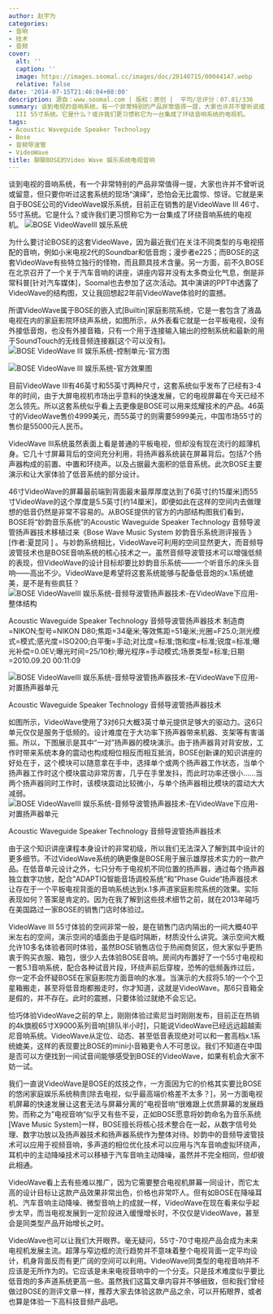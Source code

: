 ```yaml
---
author: 赵宇为
categories:
- 音响
- 技术
- 音频
cover:
  alt: ''
  caption: ''
  image: https://images.soomal.cc/images/doc/20140715/00044147.webp
  relative: false
date: '2014-07-15T21:46:04+08:00'
description: 源自：www.soomal.com | 版权：原创 |  平均/总评分：07.81/336
summary: 谈到电视的音响系统，有一个非常特别的产品非常值得一提，大家也许并不曾听说或留意，但只要你听过这套系统的现场“演绎”，恐怕会无比震惊、惊讶。它就是来自于BOSE公司的VideoWave娱乐系统，目前正在销售的是VideoWave
  III 55寸系统。它是什么？或许我们更习惯称它为一台集成了环绕音响系统的电视机。
tags:
- Acoustic Waveguide Speaker Technology
- Bose
- 音频导波管
- VideoWave
title: 聊聊BOSE的Video Wave 娱乐系统电视音响
---
```


谈到电视的音响系统，有一个非常特别的产品非常值得一提，大家也许并不曾听说或留意，但只要你听过这套系统的现场“演绎”，恐怕会无比震惊、惊讶。它就是来自于BOSE公司的VideoWave娱乐系统，目前正在销售的是VideoWave III 46寸、55寸系统。它是什么？或许我们更习惯称它为一台集成了环绕音响系统的电视机。
![BOSE VideoWaveIII 娱乐系统](https://images.soomal.cc/images/doc/20140715/00044145.webp)




为什么要讨论BOSE的这套VideoWave，因为最近我们在关注不同类型的与电视搭配的音响，例如小米电视2代的Soundbar和低音炮；漫步者e225；而BOSE的这套VideoWave有些特立独行的怪物，而且颇具技术含量。另一方面，前不久BOSE在北京召开了一个关于汽车音响的讲座，讲座内容并没有太多商业化气息，倒是非常科普[针对汽车媒体]，Soomal也去参加了这次活动。其中演讲的PPT中透露了VideoWave的结构图，又让我回想起2年前VideoWave体验时的震撼。

所谓VideoWave属于BOSE的嵌入式[Builtin]家庭影院系统，它是一套包含了液晶电视在内的家庭影院环绕声系统，如图所示，从外表看它就是一台平板电视，没有外接低音炮，也没有外接音箱，只有一个用于连接输入输出的控制系统和最新的用于SoundTouch的无线音频连接器[这个可以没有]。
![BOSE VideoWave III 娱乐系统-控制单元-官方图](https://images.soomal.cc/images/doc/20140715/00044159.webp)




![BOSE VideoWave III 娱乐系统-官方效果图](https://images.soomal.cc/images/doc/20140715/00044158.webp)




目前VideoWave III有46英寸和55英寸两种尺寸，这套系统似乎发布了已经有3-4年的时间，由于大屏电视机市场出乎意料的快速发展，它的电视屏幕在今天已经不怎么领先。所以这套系统似乎看上去更像是BOSE可以用来炫耀技术的产品。46英寸的VideoWave售价4999美元，而55英寸的则需要5999美元，中国市场55寸的售价是55000元人民币。

 VideoWave III系统虽然表面上看是普通的平板电视，但却没有现在流行的超薄机身。它几十寸屏幕背后的空间充分利用，将扬声器系统装在屏幕背后。包括7个扬声器构成的前置、中置和环绕声。以及占据最大面积的低音系统。此次BOSE主要演示和让大家体验了低音系统的部分设计。

 46寸VideoWave的屏幕最前端到背面最末最厚厚度达到了6英寸[约15厘米]而55寸VideoWave的这个厚度是5.5英寸[约14厘米]，即便如此在这样的空间内去做理想的低音仍然是非常不容易的。从BOSE提供的官方的内部结构图我们看到，BOSE将“妙韵音乐系统”的Acoustic Waveguide Speaker Technology 音频导波管扬声器技术移植过来《Bose Wave Music System 妙韵音乐系统测评报告 》[作者:夏昆冈 ]
。与妙韵系统相比，VideoWave可利用的空间显然更大，而音频导波管技术也是BOSE音响系统的核心技术之一。虽然音频导波管技术可以增强低频的表现，但VideoWave的设计目标却要比妙韵音乐系统――一个听音乐的床头音响――高出不少。VideoWave是希望将这套系统能够与配备低音炮的x.1系统媲美，是不是有些疯狂？
![BOSE VideoWaveIII 娱乐系统-音频导波管扬声器技术-在VideoWave下应用-整体结构](https://images.soomal.cc/images/doc/20140715/00044147_01.webp)

Acoustic Waveguide Speaker Technology 音频导波管扬声器技术 制造商=NIKON;型号=NIKON D80;焦距=34毫米;等效焦距=51毫米;光圈=F25.0;测光模式=模式;感光度=ISO200;白平衡=手动;对比度=标准;饱和度=标准;锐度=标准;曝光补偿=0.0EV;曝光时间=25/10秒;曝光程序=手动模式;场景类型=标准;日期=2010.09.20 00:11:09


![BOSE VideoWaveIII 娱乐系统-音频导波管扬声器技术-在VideoWave下应用-对置扬声器单元](https://images.soomal.cc/images/doc/20140715/00044148_01.webp)

Acoustic Waveguide Speaker Technology 音频导波管扬声器技术


如图所示，VideoWave使用了3对6只大概3英寸单元提供足够大的驱动力。这6只单元仅仅是服务于低频的。设计难度在于大功率下扬声器带来机器、支架等有害谐振。所以，下图展示是其中“一对”扬声器的模块演示。由于扬声器背对背安放，工作时带来系统本身的震动也构成相位相反而相互抵消，BOSE创新课的知识讲座的好处在于，这个模块可以随意拿在手中，选择单个或两个扬声器工作状态，当单个扬声器工作时这个模块震动非常厉害，几乎在手里发抖，而此时功率还很小……当两个扬声器同时工作时，该模块震动比较微小，与单个扬声器相比模块的震动大大减弱。
![BOSE VideoWaveIII 娱乐系统-音频导波管扬声器技术-在VideoWave下应用-对置扬声器单元](https://images.soomal.cc/images/doc/20140715/00044146.webp)

Acoustic Waveguide Speaker Technology 音频导波管扬声器技术


由于这个知识讲座课程本身设计的非常初级，所以我们无法深入了解到其中设计的更多细节。不过VideoWave系统的确更像是BOSE用于展示雄厚技术实力的一款产品。在低音单元设计之外，七只分布于电视机不同位置的扬声器，通过每个扬声器独立数字功放，配合”ADAPTIQ智能音场调校系统“和”Phase Guide“扬声器技术让存在于一个平板电视背面的音响系统达到x.1多声道家庭影院系统的效果。实际表现如何？答案是肯定的。因为在我了解到这些技术细节之前，就在2013年碰巧在美国路过一家BOSE的销售门店时体验过。

 VideoWave III 55寸体验的空间非常一般，是在销售门店内隔出的一间大概40平米左右的空间，演示空间的墙面由于是临时隔断，材质没什么讲究。演示空间大概允许10多名体验者同时体验，虽然BOSE销售店位于热闹商贸区，但大家似乎更热衷于购买衣服、箱包，很少人去体验BOSE音响。房间内布置好了一个55寸电视和一套5.1音响系统，配合各种试音片段，环绕声前后穿梭，恐怖的低频轰炸过后，你一定不会怀疑BOSE在家庭影院方面音响的水准。当演示的大叔将5.1的一个个卫星箱搬走，甚至将低音炮都搬走时，你才知道，这就是VideoWave。那6只音箱全是假的，并不存在。此时的震撼，只要体验过就绝不会忘记。

恰巧体验VideoWave之前的早上，刚刚体验过索尼当时刚刚发布，目前正在热销的4k旗舰65寸X9000系列音响[排队半小时]，只能说VideoWave已经远远超越索尼音响系统。VideoWave从定位、动态、甚至低音表现绝对可以和一套高档x.1系统媲美，这样的表现要比BOSE的mini小音箱更令人不可思议。我们不知道在中国是否可以方便找到一间试音间能够感受到BOSE的VideoWave，如果有机会大家不妨一试。

我们一直说VideoWave是BOSE的炫技之作，一方面因为它的价格其实要比BOSE的悠闲家庭娱乐系统稍贵[除去电视，似乎最高端价格差不太多？]，另一方面电视机屏幕的快速发展让这套无法与屏幕分离的”电视音响“很难跟上优质屏幕的发展趋势。而称之为”电视音响“似乎又有些不妥，正如BOSE愿意将妙韵命名为音乐系统[Wave Music System]一样，BOSE擅长将核心技术整合在一起，从数字信号处理、数字功放以及扬声器技术和扬声器系统作为整体对待。妙韵中的音频导波管技术可以应用于视频音响，多声道的相位优化技术可以应用与汽车音响虚拟环绕声，耳机中的主动降噪技术可以移植于汽车音响主动降噪，虽然并不完全相同，但却彼此相通。

 VideoWave看上去有些难以推广，因为它需要整合电视机屏幕一同设计，而它太高的设计目标让这款产品效果非常出色，价格也非常吓人。但有如BOSE在降噪耳机、汽车音响主动降噪、微型音响上的成就一样，VideoWave在现在看来似乎起步太早，而当电视发展到一定阶段进入缓慢增长时，不仅仅是VideoWave，甚至会是同类型产品开始增长之时。

 VideoWave也可以让我们大开眼界。毫无疑问，55寸-70寸电视产品会成为未来电视机发展主流。超薄与窄边框的流行趋势并不意味着整个电视背面一定平均设计，机身背面反而有更广阔的空间可以利用。VideoWave同类型的电视音响并不应该是无所作为的。它应该是未来电视音响中的一个分支。只是技术难度似乎要比低音炮的多声道系统更高一些。虽然我们这篇文章内容并不够细致，但和我们曾经做过BOSE的测评文章一样，推荐大家去体验这款产品之余，可以开拓眼界，或者也算是体验一下高科技音频产品吧。